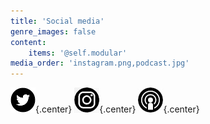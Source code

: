 ```yaml
---
title: 'Social media'
genre_images: false
content:
    items: '@self.modular'
media_order: 'instagram.png,podcast.jpg'
---
```


![twitter](twitter.png "twitter"){.center} ![instagram](instagram.png "instagram"){.center} [![podcast](podcast.jpg "podcast")](https://www.storychatradio.com/){.center}
